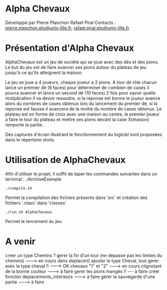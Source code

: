 Alpha Chevaux
===========

Développé par Pierre Planchon Rafael Piral
Contacts : pierre.planchon.etu@univ-lille.fr, rafael.piral.etu@univ-lille.fr

# Présentation d'Alpha Chevaux
AlphaChevaux est un jeu de société qui se joue avec des dés et des pions. Le but du jeu est de faire avancer ses pions autour du plateau de jeu jusqu'à ce qu'ils atteignent la maison.



<Description de votre jeu>
Le jeu se joue a 4 joueurs, chaque joueur a 2 pions.
À tour de rôle chacun lance un premier dé (6 faces) pour déterminer de combien de cases il pourra avancer et lance un second dé (10 faces) 2 fois pour savoir quelle mutiplication il va devoir resoudre, si la
reponse est bonne le joueur avance alors du nombres de cases obtenus lors du lancement du premier dé, si la reponse est fausse il avancera de la moitié du nombre de cases obtenus. Le plateau est en forme de croix avec une maison au centre, le premier joueur a faire le tour du plateau et mettre ses pions devant la case X(maison) remporte la partie.




Des captures d'écran illustrant le fonctionnement du logiciel sont proposées dans le répertoire shots.


# Utilisation de AlphaChevaux

Afin d'utiliser le projet, il suffit de taper les commandes suivantes dans un terminal :
./ArchiveExemple

```
./compile.sh
```
Permet la compilation des fichiers présents dans 'src' et création des fichiers '.class' dans 'classes'

```
./run.sh AlphaChevaux
```
Permet le lancement du jeu



# A venir
creer un type Chemins ?
gerer la fin d'un tour (ne depasse pas les limites du chemins) ---> en cours
dans deplacer() ajouter le type Cheval, tout gerer avec le type cheval !! ---> OK
chevaux "1" et "2" ---> en cours
clignotant de la bonne couleur ---> à faire
gerer les pions mangés !! --- à faire
creer foncton deplacements_interieurs ---> à faire
gérer la sauvegarde d'une partie ---> à faire
